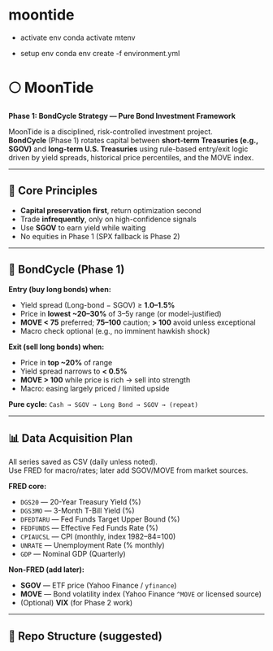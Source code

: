 # moontide

- activate env
  conda activate mtenv

- setup env
  conda env create -f environment.yml



# 🌕 MoonTide
**Phase 1: BondCycle Strategy — Pure Bond Investment Framework**

MoonTide is a disciplined, risk-controlled investment project.  
**BondCycle** (Phase 1) rotates capital between **short-term Treasuries (e.g., SGOV)** and **long-term U.S. Treasuries** using rule-based entry/exit logic driven by yield spreads, historical price percentiles, and the MOVE index.

---

## 📌 Core Principles
- **Capital preservation first**, return optimization second
- Trade **infrequently**, only on high-confidence signals
- Use **SGOV** to earn yield while waiting
- No equities in Phase 1 (SPX fallback is Phase 2)

---

## 🔁 BondCycle (Phase 1)
**Entry (buy long bonds) when:**
- Yield spread (Long-bond − SGOV) ≥ **1.0–1.5%**
- Price in **lowest ~20–30%** of 3–5y range (or model-justified)
- **MOVE < 75** preferred; **75–100** caution; **> 100** avoid unless exceptional
- Macro check optional (e.g., no imminent hawkish shock)

**Exit (sell long bonds) when:**
- Price in **top ~20%** of range
- Yield spread narrows to **< 0.5%**
- **MOVE > 100** while price is rich → sell into strength
- Macro: easing largely priced / limited upside

**Pure cycle:** `Cash → SGOV → Long Bond → SGOV → (repeat)`

---

## 📊 Data Acquisition Plan
All series saved as CSV (daily unless noted).  
Use FRED for macro/rates; later add SGOV/MOVE from market sources.

**FRED core:**
- `DGS20` — 20-Year Treasury Yield (%)
- `DGS3MO` — 3-Month T-Bill Yield (%)
- `DFEDTARU` — Fed Funds Target Upper Bound (%)
- `FEDFUNDS` — Effective Fed Funds Rate (%)
- `CPIAUCSL` — CPI (monthly, index 1982–84=100)
- `UNRATE` — Unemployment Rate (% monthly)
- `GDP` — Nominal GDP (Quarterly)

**Non-FRED (add later):**
- **SGOV** — ETF price (Yahoo Finance / `yfinance`)
- **MOVE** — Bond volatility index (Yahoo Finance `^MOVE` or licensed source)
- (Optional) **VIX** (for Phase 2 work)

---

## 🧱 Repo Structure (suggested)
